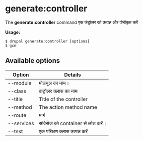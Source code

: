 # generate:controller
The **generate:controller** command एक कंट्रोलर को उत्पन्न और पंजीकृत करें

**Usage:**
```
$ drupal generate:controller [options] 
$ gcn  
```

## Available options
Option | Details
-------|-------------
--module | मोड्यूल का नाम।
--class | कंट्रोलर क्लास का नाम
--title | Title of the controller
--method | The action method name
--route | मार्ग
--services | सर्विसेज़ को container से लोड करें।
--test | एक परिक्षण क्लास उत्पन्न करें
